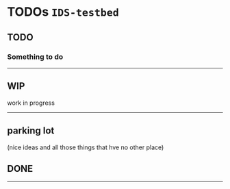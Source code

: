 # TODOs `IDS-testbed`

## TODO

### Something to do

---

## WIP

work in progress

---

## parking lot

(nice ideas and all those things that hve no other place)

## DONE

---
